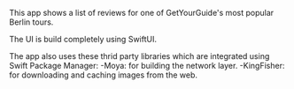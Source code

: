 This app shows a list of reviews for one of GetYourGuide's most popular Berlin tours.

The UI is build completely using SwiftUI.

The app also uses these thrid party libraries which are integrated using Swift Package Manager:
-Moya: for building the network layer.
-KingFisher: for downloading and caching images from the web.
